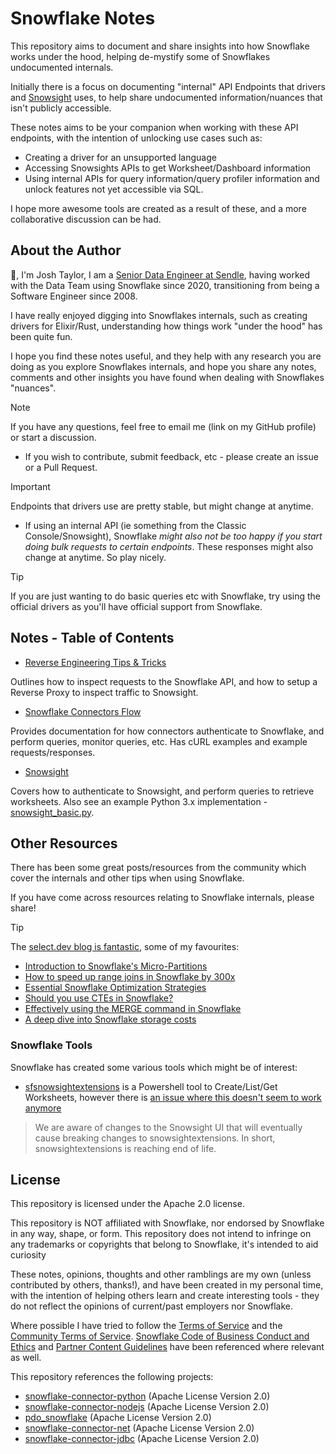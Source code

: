 # Snowflake Notes

This repository aims to document and share insights into how Snowflake works under the hood, helping de-mystify some of Snowflakes undocumented internals.

Initially there is a focus on documenting "internal" API Endpoints that drivers and [Snowsight](https://docs.snowflake.com/en/user-guide/ui-snowsight) uses, to help share undocumented information/nuances that isn't publicly accessible.

These notes aims to be your companion when working with these API endpoints, with the intention of unlocking use cases such as:

- Creating a driver for an unsupported language
- Accessing Snowsights APIs to get Worksheet/Dashboard information
- Using internal APIs for query information/query profiler information and unlock features not yet accessible via SQL.

I hope more awesome tools are created as a result of these, and a more collaborative discussion can be had.

## About the Author

:wave:, I'm Josh Taylor, I am a [Senior Data Engineer at Sendle](https://www.linkedin.com/in/josh-taylor/), having worked with the Data Team using Snowflake since 2020, transitioning from being a Software Engineer since 2008.

I have really enjoyed digging into Snowflakes internals, such as creating drivers for Elixir/Rust, understanding how things work "under the hood" has been quite fun.

I hope you find these notes useful, and they help with any research you are doing as you explore Snowflakes internals, and hope you share any notes, comments and other insights you have found when dealing with Snowflakes "nuances".

> [!NOTE]
> If you have any questions, feel free to email me (link on my GitHub profile) or start a discussion.
> - If you wish to contribute, submit feedback, etc - please create an issue or a Pull Request.

> [!IMPORTANT]
> Endpoints that drivers use are pretty stable, but might change at anytime.
> - If using an internal API (ie something from the Classic Console/Snowsight), Snowflake *might also not be too happy if you start doing bulk requests to certain endpoints*. These responses might also change at anytime. So play nicely.

> [!TIP]
> If you are just wanting to do basic queries etc with Snowflake, try using the official drivers as you'll have official support from Snowflake.

## Notes - Table of Contents

- [Reverse Engineering Tips & Tricks](reverse_engineering_tips.md)

Outlines how to inspect requests to the Snowflake API, and how to setup a Reverse Proxy to inspect traffic to Snowsight.

- [Snowflake Connectors Flow](snowflake_drivers_workflow.md)

Provides documentation for how connectors authenticate to Snowflake, and perform queries, monitor queries, etc. Has cURL examples and example requests/responses.

- [Snowsight](snowsight.md)

Covers how to authenticate to Snowsight, and perform queries to retrieve worksheets. Also see an example Python 3.x implementation - [snowsight_basic.py](examples%2Fsnowsight%2Fpython%2Fsnowsight_basic.py).

## Other Resources

There has been some great posts/resources from the community which cover the internals and other tips when using Snowflake.

If you have come across resources relating to Snowflake internals, please share!

> [!TIP]
> The [select.dev blog is fantastic](https://select.dev/posts), some of my favourites:

- [Introduction to Snowflake's Micro-Partitions](https://select.dev/posts/introduction-to-snowflake-micro-partitions)
- [How to speed up range joins in Snowflake by 300x](https://select.dev/posts/snowflake-range-join-optimization)
- [Essential Snowflake Optimization Strategies](https://select.dev/posts/essential-snowflake-optimization-strategies)
- [Should you use CTEs in Snowflake?](https://select.dev/posts/should-you-use-ctes-in-snowflake)
- [Effectively using the MERGE command in Snowflake](https://select.dev/posts/snowflake-merges)
- [A deep dive into Snowflake storage costs](https://select.dev/posts/snowflake-storage)

### Snowflake Tools

Snowflake has created some various tools which might be of interest:

- [sfsnowsightextensions](https://github.com/Snowflake-Labs/sfsnowsightextensions) is a Powershell tool to Create/List/Get Worksheets, however there is [an issue where this doesn't seem to work anymore](https://github.com/Snowflake-Labs/sfsnowsightextensions/issues/45)

> We are aware of changes to the Snowsight UI that will eventually cause breaking changes to snowsightextensions. In short, snowsightextensions is reaching end of life.

## License

This repository is licensed under the Apache 2.0 license.

This repository is NOT affiliated with Snowflake, nor endorsed by Snowflake in any way, shape, or form. This repository does not intend to infringe on any trademarks or copyrights that belong to Snowflake, it's intended to aid curiosity

These notes, opinions, thoughts and other ramblings are my own (unless contributed by others, thanks!), and have been created in my personal time, with the intention of helping others learn and create interesting tools - they do not reflect the opinions of current/past employers nor Snowflake.

Where possible I have tried to follow the [Terms of Service](https://www.snowflake.com/legal/terms-of-service/) and the [Community Terms of Service](https://www.snowflake.com/legal/snowflake-community-terms-of-service/). [Snowflake Code of Business Conduct and Ethics](https://www.snowflake.com/wp-content/uploads/2019/01/Snowflake-Code-of-Business-Conduct-and-Ethics.pdf) and [Partner Content Guidelines](https://www.snowflake.com/wp-content/uploads/2021/07/Partner-Content-Guidelines.pdf) have been referenced where relevant as well.

This repository references the following projects:

- [snowflake-connector-python](https://github.com/snowflakedb/snowflake-connector-python) (Apache License Version 2.0)
- [snowflake-connector-nodejs](https://github.com/snowflakedb/snowflake-connector-nodejs) (Apache License Version 2.0)
- [pdo_snowflake](https://github.com/snowflakedb/pdo_snowflake) (Apache License Version 2.0)
- [snowflake-connector-net](https://github.com/snowflakedb/snowflake-connector-net) (Apache License Version 2.0)
- [snowflake-connector-jdbc](https://github.com/snowflakedb/snowflake-jdbc) (Apache License Version 2.0)